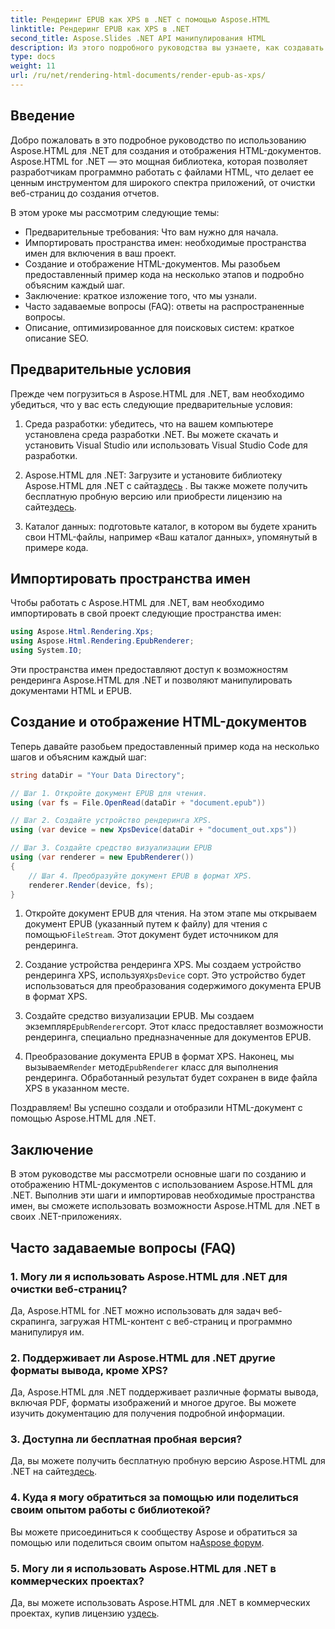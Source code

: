 ```yaml
---
title: Рендеринг EPUB как XPS в .NET с помощью Aspose.HTML
linktitle: Рендеринг EPUB как XPS в .NET
second_title: Aspose.Slides .NET API манипулирования HTML
description: Из этого подробного руководства вы узнаете, как создавать и отображать HTML-документы с помощью Aspose.HTML для .NET. Погрузитесь в мир манипуляций с HTML, парсинга веб-страниц и многого другого.
type: docs
weight: 11
url: /ru/net/rendering-html-documents/render-epub-as-xps/
---
```


## Введение

Добро пожаловать в это подробное руководство по использованию Aspose.HTML для .NET для создания и отображения HTML-документов. Aspose.HTML for .NET — это мощная библиотека, которая позволяет разработчикам программно работать с файлами HTML, что делает ее ценным инструментом для широкого спектра приложений, от очистки веб-страниц до создания отчетов.

В этом уроке мы рассмотрим следующие темы:
- Предварительные требования: Что вам нужно для начала.
- Импортировать пространства имен: необходимые пространства имен для включения в ваш проект.
- Создание и отображение HTML-документов. Мы разобьем предоставленный пример кода на несколько этапов и подробно объясним каждый шаг.
- Заключение: краткое изложение того, что мы узнали.
- Часто задаваемые вопросы (FAQ): ответы на распространенные вопросы.
- Описание, оптимизированное для поисковых систем: краткое описание SEO.

## Предварительные условия

Прежде чем погрузиться в Aspose.HTML для .NET, вам необходимо убедиться, что у вас есть следующие предварительные условия:

1. Среда разработки: убедитесь, что на вашем компьютере установлена среда разработки .NET. Вы можете скачать и установить Visual Studio или использовать Visual Studio Code для разработки.

2.  Aspose.HTML для .NET: Загрузите и установите библиотеку Aspose.HTML для .NET с сайта[здесь](https://releases.aspose.com/html/net/) . Вы также можете получить бесплатную пробную версию или приобрести лицензию на сайте[здесь](https://purchase.aspose.com/buy).

3. Каталог данных: подготовьте каталог, в котором вы будете хранить свои HTML-файлы, например «Ваш каталог данных», упомянутый в примере кода.

## Импортировать пространства имен

Чтобы работать с Aspose.HTML для .NET, вам необходимо импортировать в свой проект следующие пространства имен:

```csharp
using Aspose.Html.Rendering.Xps;
using Aspose.Html.Rendering.EpubRenderer;
using System.IO;
```

Эти пространства имен предоставляют доступ к возможностям рендеринга Aspose.HTML для .NET и позволяют манипулировать документами HTML и EPUB.

## Создание и отображение HTML-документов

Теперь давайте разобьем предоставленный пример кода на несколько шагов и объясним каждый шаг:

```csharp
string dataDir = "Your Data Directory";

// Шаг 1. Откройте документ EPUB для чтения.
using (var fs = File.OpenRead(dataDir + "document.epub"))

// Шаг 2. Создайте устройство рендеринга XPS.
using (var device = new XpsDevice(dataDir + "document_out.xps"))

// Шаг 3. Создайте средство визуализации EPUB
using (var renderer = new EpubRenderer())
{
    // Шаг 4. Преобразуйте документ EPUB в формат XPS.
    renderer.Render(device, fs);
}
```

1.  Откройте документ EPUB для чтения. На этом этапе мы открываем документ EPUB (указанный путем к файлу) для чтения с помощью`FileStream`. Этот документ будет источником для рендеринга.

2.  Создание устройства рендеринга XPS. Мы создаем устройство рендеринга XPS, используя`XpsDevice` сорт. Это устройство будет использоваться для преобразования содержимого документа EPUB в формат XPS.

3.  Создайте средство визуализации EPUB. Мы создаем экземпляр`EpubRenderer`сорт. Этот класс предоставляет возможности рендеринга, специально предназначенные для документов EPUB.

4.  Преобразование документа EPUB в формат XPS. Наконец, мы вызываем`Render` метод`EpubRenderer` класс для выполнения рендеринга. Обработанный результат будет сохранен в виде файла XPS в указанном месте.

Поздравляем! Вы успешно создали и отобразили HTML-документ с помощью Aspose.HTML для .NET.

## Заключение

В этом руководстве мы рассмотрели основные шаги по созданию и отображению HTML-документов с использованием Aspose.HTML для .NET. Выполнив эти шаги и импортировав необходимые пространства имен, вы сможете использовать возможности Aspose.HTML для .NET в своих .NET-приложениях.

## Часто задаваемые вопросы (FAQ)

### 1. Могу ли я использовать Aspose.HTML для .NET для очистки веб-страниц?

Да, Aspose.HTML for .NET можно использовать для задач веб-скрапинга, загружая HTML-контент с веб-страниц и программно манипулируя им.

### 2. Поддерживает ли Aspose.HTML для .NET другие форматы вывода, кроме XPS?

Да, Aspose.HTML для .NET поддерживает различные форматы вывода, включая PDF, форматы изображений и многое другое. Вы можете изучить документацию для получения подробной информации.

### 3. Доступна ли бесплатная пробная версия?

 Да, вы можете получить бесплатную пробную версию Aspose.HTML для .NET на сайте[здесь](https://releases.aspose.com/).

### 4. Куда я могу обратиться за помощью или поделиться своим опытом работы с библиотекой?

 Вы можете присоединиться к сообществу Aspose и обратиться за помощью или поделиться своим опытом на[Aspose форум](https://forum.aspose.com/).

### 5. Могу ли я использовать Aspose.HTML для .NET в коммерческих проектах?

 Да, вы можете использовать Aspose.HTML для .NET в коммерческих проектах, купив лицензию у[здесь](https://purchase.aspose.com/buy).


